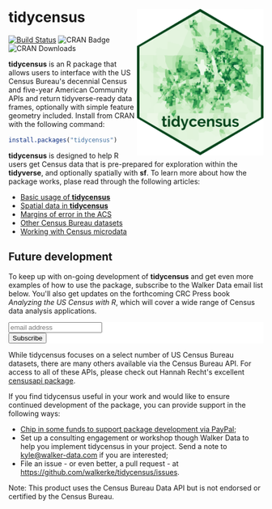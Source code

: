 # tidycensus <img src=logo.png width = "250px" align = "right">

[![Build Status](https://travis-ci.org/walkerke/tidycensus.svg?branch=master)](https://travis-ci.org/walkerke/tidycensus) ![CRAN Badge](http://www.r-pkg.org/badges/version/tidycensus)  ![CRAN Downloads](http://cranlogs.r-pkg.org/badges/tidycensus)

__tidycensus__ is an R package that allows users to interface with the US Census Bureau's decennial Census and five-year American Community APIs and return tidyverse-ready data frames, optionally with simple feature geometry included.  Install from CRAN with the following command: 

```r
install.packages("tidycensus")
```

__tidycensus__ is designed to help R users get Census data that is pre-prepared for exploration within the __tidyverse__, and optionally spatially with __sf__.  To learn more about how the package works, plase read through the following articles: 

* [Basic usage of __tidycensus__](articles/basic-usage.html)
* [Spatial data in __tidycensus__](articles/spatial-data.html)
* [Margins of error in the ACS](articles/margins-of-error.html)
* [Other Census Bureau datasets](articles/other-datasets.html)
* [Working with Census microdata](articles/pums-data.html)

## Future development

To keep up with on-going development of __tidycensus__ and get even more examples of how to use the package, subscribe to the Walker Data email list below.  You'll also get updates on the forthcoming CRC Press book _Analyzing the US Census with R_, which will cover a wide range of Census data analysis applications.   

<!-- Begin MailChimp Signup Form -->
<link href="//cdn-images.mailchimp.com/embedcode/slim-10_7.css" rel="stylesheet" type="text/css">
<style type="text/css">
#mc_embed_signup{background:#fff; clear:left; font:14px Helvetica,Arial,sans-serif; }
/* Add your own MailChimp form style overrides in your site stylesheet or in this style block.
We recommend moving this block and the preceding CSS link to the HEAD of your HTML file. */
</style>
<div id="mc_embed_signup">
<form action="//github.us15.list-manage.com/subscribe/post?u=1829a68a5eda3d301119fdcd6&amp;id=c4a53d2961" method="post" id="mc-embedded-subscribe-form" name="mc-embedded-subscribe-form" class="validate" target="_blank" novalidate>
<div id="mc_embed_signup_scroll">

<input type="email" value="" name="EMAIL" class="email" id="mce-EMAIL" placeholder="email address" required>
<!-- real people should not fill this in and expect good things - do not remove this or risk form bot signups-->
<div style="position: absolute; left: -5000px;" aria-hidden="true"><input type="text" name="b_1829a68a5eda3d301119fdcd6_c4a53d2961" tabindex="-1" value=""></div>
<div class="clear"><input type="submit" value="Subscribe" name="subscribe" id="mc-embedded-subscribe" class="button"></div>
</div>
</form>
</div>

<!--End mc_embed_signup-->

While tidycensus focuses on a select number of US Census Bureau datasets, there are many others available via the Census Bureau API.  For access to all of these APIs, please check out Hannah Recht's excellent [censusapi package](https://github.com/hrecht/censusapi). 

If you find tidycensus useful in your work and would like to ensure continued development of the package, you can provide support in the following ways: 

* [Chip in some funds to support package development via PayPal](https://paypal.me/walkerdata);
* Set up a consulting engagement or workshop though Walker Data to help you implement tidycensus in your project.  Send a note to <kyle@walker-data.com> if you are interested; 
* File an issue - or even better, a pull request - at https://github.com/walkerke/tidycensus/issues.  

Note: This product uses the Census Bureau Data API but is not endorsed or certified by the Census Bureau.


